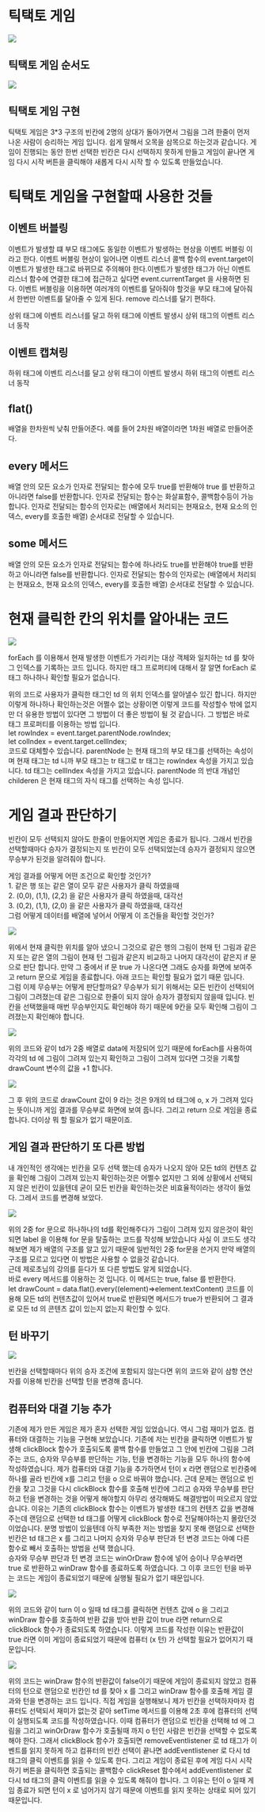 # 틱택토 게임

<img src = "./tictactoe-photo.png">

## 틱택토 게임 순서도

<img src = "./tictactoe-plan1.png">

## 틱택토 게임 구현

<p> 틱택토 게임은 3*3 구조의 빈칸에 2명의 상대가 돌아가면서 그림을 그려 한줄이 먼저 나온 사람이 승리하는 게임 입니다. 쉽게 말해서 오목을 삼목으로 하는것과 같습니다. 게임이 진행되는 동안 한번 선택한 빈칸은 다시 선택하지 못하게 만들고 게임이 끝나면 게임 다시 시작 버튼을 클릭해야 새롭게 다시 시작 할 수 있도록 만들었습니다.</p>

# 틱택토 게임을 구현할때 사용한 것들

## 이벤트 버블링

<p>이벤트가 발생할 떄 부모 태그에도 동일한 이벤트가 발생하는 현상을 이벤트 버블링 이라고 한다. 이벤트 버블링 현상이 일어나면 이벤트 리스너 콜백 함수의 event.target이 이벤트가 발생한 태그로 바뀌므로 주의해야 한다.이벤트가 발생한 태그가 아닌 이벤트 리스너 함수에 연결한 태그에 접근하고 싶다면 event.currentTarget 을 사용하면 된다. 이벤트 버블링을 이용하면 여러개의 이벤트를 달아줘야 할것을 부모 태그에 달아줘서 한번만 이벤트를 달아줄 수 있게 된다. remove 리스너를 달기 편하다.</p>

<p>상위 태그에 이벤트 리스너를 달고 하위 태그에 이벤트 발생시 상위 태그의 이벤트 리스너 동작</p>

## 이벤트 캡쳐링

<p>하위 태그에 이벤트 리스너를 달고 상위 태그이 이벤트 발생시 하위 태그의 이벤트 리스너 동작</p>

## flat()

<p>배열을 한차원씩 낮춰 만들어준다.
예를 들어 2차원 배열이라면 1차원 배열로 만들어준다.</P>

## every 메서드

<p>배열 안의 모든 요소가 인자로 전달되는 함수에 모두 true를 반환해야 true 를 반환하고 아니라면 false를 반환합니다. 인자로 전달되는 함수는 화살표함수, 콜백함수등이 가능합니다.
인자로 전달되는 함수의 인자로는 (배열에서 처리되는 현재요소, 현재 요소의 인덱스, every를 호출한 배열) 순서대로 전달할 수 있습니다.</P>

## some 메서드

<p>배열 안의 모든 요소가 인자로 전달되는 함수에 하나라도 true를 반환해야 true를 반환하고 아니라면 false를 반환합니다.
인자로 전달되는 함수의 인자로는 (배열에서 처리되는 현재요소, 현재 요소의 인덱스, every를 호출한 배열) 순서대로 전달할 수 있습니다.</p>

# 현재 클릭한 칸의 위치를 알아내는 코드

<img src = "./tictaetoe-code.png">
<p>forEach 를 이용해서  현재 발생한 이벤트가 가리키는 대상 객체와 일치하는 td 를 찾아 그 인덱스를 기록하는 코드 입니다. 하지만 태그 프로퍼티에 대해서 잘 알면 forEach 로 태그 하나하나 확인할 필요가 없습니다. <p>
<p> 위의 코드로 사용자가 클릭한 태그인 td 의 위치 인덱스를 알아낼수 있긴 합니다. 하지만 이렇게 하나하나 확인하는것은 어쩔수 없는 상황이면 이렇게 코드를 작성할수 밖에 없지만 더 유용한 방법이 있다면 그 방법이 더 좋은 방법이 될 것 같습니다. 그 방법은 바로 태그 프로퍼티를 이용하는 방법 입니다.<br>
let rowIndex = event.target.parentNode.rowIndex; <br>
let colIndex = event.target.cellIndex; <br>
코드로 대체할수 있습니다. parentNode 는 현재 태그의 부모 태그를 선택하는 속성이며 현재 태그는 td 니까 부모 태그는 tr 태그로 tr 태그는 rowIndex 속성을 가지고 있습니다.
td 태그는 cellIndex 속성을 가지고 있습니다. parentNode 의 반대 개념인 childeren 은 현재 태그의 자식 태그를 선택하는 속성 입니다.</p>

# 게임 결과 판단하기

<p>빈칸이 모두 선택되지 않아도 한줄이 만들어지면 게임은 종료가 됩니다. 그래서 빈칸을 선택할때마다 승자가 결정되는지 또 빈칸이 모두 선택되었는데 승자가 결정되지 않으면 무승부가 된것을 알려줘야 합니다.</p>
<p>게임 결과를 어떻게 어떤 조건으로 확인할 것인가? <br>
1. 같은 행 또는 같은 열이 모두 같은 사용자가 클릭 하였을때 <br>
2. (0,0), (1,1), (2,2) 을 같은 사용자가 클릭 하였을때, 대각선 <br>
3. (0,2), (1,1), (2,0) 을 같은 사용자가 클릭 하였을때, 대각선 <br>
그럼 어떻게 데이터를 배열에 넣어서 어떻게 이 조건들을 확인할 것인가?</p>
<img src = "./tictaetoe-code1.png">
<p>위에서 현재 클릭한 위치를 알아 냈으니 그것으로 같은 행의 그림이 현재 턴 그림과 같은지 또는 같은 열의 그림이 현재 턴 그림과 같은지 비교하고 나머지 대각선이 같은지 if 문으로 판단 합니다. 만약 그 중에서 if 문 true 가 나온다면 그래도 승자를 화면에 보여주고 return 문으로 게임을 종료합니다. 아래 코드는 확인할 필요가 없기 때문 입니다. <br>그럼 이제 무승부는 어떻게 판단할까요? 무승부가 되기 위해서는 모든 빈칸이 선택되어 그림이 그려졌는데 같은 그림으로 한줄이 되지 않아 승자가 결정되지 않을때 입니다. 빈칸을 선택했을때 매번 무승부인지도 확인해야 하기 때문에 9칸을 모두 확인해 그림이 그려졌는지 확인해야 합니다. </p>
<img src = "./tictaetoe-code2.png">
<p>위의 코드와 같이 td가 2중 배열로 data에 저장되어 있기 때문에 forEach를 사용하여 각각의 td 에 그림이 그려져 있는지 확인하고 그림이 그려져 있다면 그것을 기록할 drawCount 변수의 값을 +1 합니다.</p>
<img src = "./tictaetoe-code3.png">
<p>그 후 위의 코드로 drawCount 값이 9 라는 것은 9개의 td 태그에 o, x 가 그려져 있다는 뜻이니까 게임 결과를 무승부로 화면에 보여 줍니다. 그리고 return 으로 게임을 종료 합니다. 더이상 뭐 할 필요가 없기 때문이죠.</p>

## 게임 결과 판단하기 또 다른 방법

<p>내 개인적인 생각에는 빈칸을 모두 선택 했는데 승자가 나오지 않아 모든 td의 컨텐츠 값을 확인해 그림이 그려져 있는지 확인하는것은 어쩔수 없지만 그 외에 상황에서 선택되지 않은 빈칸이 있을텐데 굳이 모든 빈칸을 확인하는것은 비효율적이라는 생각이 들었다. 그레서 코드를 변경해 보았다.</p>
<img src = "./tictaetoe-code5.png">
<p>위의 2중 for 문으로 하나하나의 td를 확인해주다가 그림이 그려져 있지 않은것이 확인되면 label 을 이용해 for 문을 탈출하는 코드를 작성해 보았습니다 사실 이 코드도 생각해보면 제가 배열의 구조를 알고 있기 때문에 일반적인 2중 for문을 쓴거지 만약 배열의 구조를 모르고 있다면 이 방법은 사용할 수 없을것 같습니다. <br> 근데 제로초님의 강의를 듣다가 또 다른 방법도 알게 되었습니다. <br> 바로 every 메서드를 이용하는 것 입니다. 이 메서드는 true, false 를 반환한다. <br>
let drawCount = data.flat().every((element)=>element.textContent) 코드를 이용해 모든 td의 컨텐츠값이 있어서 true로 반환되면 메서드가 true가 반환되어 그 결과로 모든 td 의 콘텐츠 값이 있는지 없는지 확인할 수 있다.</p>

## 턴 바꾸기

<img src = "./tictaetoe-code4.png">
<p>빈칸을 선택할때마다 위의 승자 조건에 포함되지 않는다면 위의 코드와 같이 삼항 연산자를 이용해 빈칸을 선택할 턴을 변경해 줍니다.</p>

## 컴퓨터와 대결 기능 추가

<p>기존에 제가 만든 게임은 제가 혼자 선택한 게임 있었습니다. 역시 그럼 재미가 없죠. 컴퓨터와 대결하는 기능을 구현해 보았습니다. 기존에 저는 빈칸을 클릭하면 이벤트가 발생해 clickBlock 함수가 호출되도록 콜백 함수를 만들었고 그 안에 빈칸에 그림을 그려주는 코드, 승자와 무승부를 판단하는 기능, 턴을 변경하는 기능을 모두 하나의 함수에 작성하였습니다. 제가 컴퓨터와 대결 기능을 추가하면서 턴이 x 라면 랜덤으로 빈칸중에 하나를 골라 빈칸에 x를 그리고 턴을 o 으로 바꿔야 했습니다. 근데 문제는 랜덤으로 빈칸을 찾고 그것을 다시 clickBlock 함수를 호출해 빈칸에 그리고 승자와 무승부를 판단하고 턴을 변경하는 것을  어떻게 해야할지 아무리 생각해봐도 해결방법이 떠오르지 않았습니다. 이유는 기존의 clickBlock 함수는 이벤트가 발생한 태그의 컨텐츠 값을 변경해주는데 랜덤으로 선택한 td 태그를 어떻게 clickBlock 함수로 전달해야하는지 몰랐던것 이었습니다. 분명 방법이 있을텐데 아직 부족한 저는 방법을 찾지 못해 랜덤으로 선택한 빈칸은 td 태그은 x 를 그리고 나머지 승자와 무승부 판단과 턴 변경 코드는 아예 다른 함수로 빼서 호출하는 방법을 선택 했습니다. <br> 승자와 무승부 판단과 턴 변경 코드는 winOrDraw 함수에 넣어 승이나 무승부라면 true 로 반환하고 winDraw 함수를 종료하도록 하였습니다. 그 이후 코드인 턴을 바꾸는 코드는 게임이 종료되었기 때문에 실행될 필요가 없기 때문입니다.</p>
<img src = "./tictaetoe-code6.png">
<p>위의 코드와 같이 turn 이 o 일때 td 태그를 클릭하면 컨텐츠 값에 o 을 그리고 winDraw 함수를 호출하여 반환 값을 받아 반환 값이 true 라면 return으로 clickBlock 함수가 종료되도록 하였습니다. 이렇게 코드를 작성한 이유는 반환값이 true 라면 이미 게임이 종료되었기 때문에 컴퓨터 (x 턴) 가 선택할 필요가 없어지기 때문입니다. </p>
<img src = "./tictaetoe-code6.png">
<p>위의 코드는 winDraw 함수의 반환값이 false이기 때문에 게임이 종료되지 않았고 컴퓨터의 턴으로 랜덤으로 빈칸인 td 를 찾아 x 를 그리고 winDraw 함수를 호출해 게임 결과와 턴을 변경하는 코드 입니다. 직접 게임을 실행해보니 제가 빈칸을 선택하자마자 컴퓨터도 선택되서 재미가 없는것 같아 setTime 메서드를 이용해 2초 후에 컴퓨터의 선택이 실행되도록 코드를 작성하였습니다. 이때 컴퓨터가 랜덤으로 빈칸을 선택해 td 에 그림을 그리고 winOrDraw 함수가 호출될때 까지 o 턴인 사람은 빈칸을 선택할 수 없도록 해야 한다. 그래서 clickBlock 함수가 호출되면 removeEventlistener 로 td 태그가 이벤트를 읽지 못하게 하고 컴퓨터의 빈칸 선택이 끝나면 addEventlistener 로 다시 td 태그의 클릭 이벤트를 읽을 수 있도록 한다. 그리고 게임이 종료된 후에 게임 다시 시작하기 버튼을 클릭하면 호출되는 콜백함수 clickReset 함수에서 addEventlistener 로 다시 td 태그의 클릭 이벤트를 읽을 수 있도록 해줘야 합니다. 그 이유는 턴이 o 일때 게임 종료가 되면 턴이 x 로 넘어가지 않기 때문에 이벤트를 읽지 못하는 상태로 되어 있기 때문입니다.  </p>
